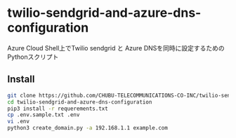 # twilio-sendgrid-and-azure-dns-configuration
Azure Cloud Shell上でTwilio sendgrid と Azure DNSを同時に設定するためのPythonスクリプト 

## Install
```bash
git clone https://github.com/CHUBU-TELECOMMUNICATIONS-CO-INC/twilio-sendgrid-and-azure-dns-configuration.git  
cd twilio-sendgrid-and-azure-dns-configuration  
pip3 install -r requerements.txt  
cp .env.sample.txt .env  
vi .env  
python3 create_domain.py -a 192.168.1.1 example.com
```
